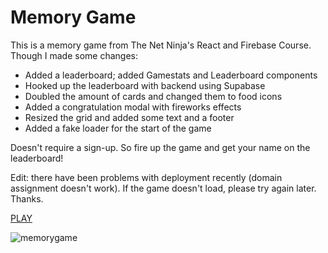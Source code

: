 
# Memory Game
This is a memory game from The Net Ninja's React and Firebase Course.
Though I made some changes:

* Added a leaderboard; added Gamestats and Leaderboard components
* Hooked up the leaderboard with backend using Supabase
* Doubled the amount of cards and changed them to food icons
* Added a congratulation modal with fireworks effects
* Resized the grid and added some text and a footer
* Added a fake loader for the start of the game

Doesn't require a sign-up. So fire up the game and get your name on the leaderboard!

Edit: there have been problems with deployment recently (domain assignment doesn't work). If the game doesn't load, please try again later. Thanks.


<a href="https://memory-game-topaz-pi.vercel.app/">PLAY</a>



![memorygame](https://github.com/user-attachments/assets/878a941a-47a4-47b1-aa13-9856eba0e333)

</div>
